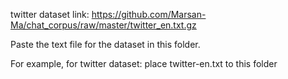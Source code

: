 twitter dataset link:
https://github.com/Marsan-Ma/chat_corpus/raw/master/twitter_en.txt.gz


Paste the text file for the dataset in this folder.

For example, for twitter dataset: place twitter-en.txt to this folder